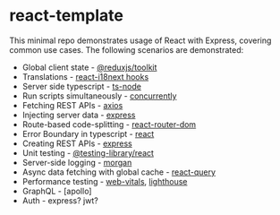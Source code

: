# react-template

This minimal repo demonstrates usage of React with Express, covering common use cases. The following scenarios are demonstrated:

- Global client state - [@reduxjs/toolkit][1]
- Translations - [react-i18next hooks][2]
- Server side typescript - [ts-node][3]
- Run scripts simultaneously - [concurrently][4]
- Fetching REST APIs - [axios][5]
- Injecting server data - [express][6]
- Route-based code-splitting - [react-router-dom][7]
- Error Boundary in typescript - [react][8]
- Creating REST APIs - [express][9]
- Unit testing - [@testing-library/react][10]
- Server-side logging - [morgan][11]
- Async data fetching with global cache - [react-query][12]
- Performance testing - [web-vitals][13], [lighthouse][14]
- GraphQL - [apollo]
- Auth - express? jwt?

[1]: https://redux-toolkit.js.org/introduction/quick-start
[2]: https://react.i18next.com/latest/usetranslation-hook
[3]: https://github.com/ad548/create-react-app-express-typescript
[4]: https://stackoverflow.com/a/30950298/7435656
[5]: https://github.com/axios/axios#example
[6]: https://github.com/facebook/create-react-app/issues/1703#issuecomment-309016124
[7]: https://reactjs.org/docs/code-splitting.html#route-based-code-splitting
[8]: https://stackoverflow.com/questions/63916900/how-to-properly-type-a-react-errorboundary-class-component-in-typescript
[9]: https://www.robinwieruch.de/node-express-server-rest-api
[10]: https://testing-library.com/docs/example-codesandbox
[11]: https://github.com/expressjs/morgan#examples
[12]: https://react-query.tanstack.com/docs/quick-start
[13]: https://create-react-app.dev/docs/measuring-performance/
[14]: https://web.dev/lighthouse-performance/
